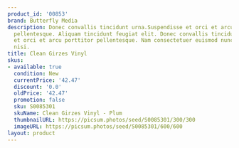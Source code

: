 ```yaml
---
product_id: '00853'
brand: Butterfly Media
description: Donec convallis tincidunt urna.Suspendisse et orci et arcu porttitor
  pellentesque. Aliquam tincidunt feugiat elit. Donec convallis tincidunt urna.Suspendisse
  et orci et arcu porttitor pellentesque. Nam consectetuer euismod nunc. Donec vitae
  nisi.
title: Clean Girzes Vinyl
skus:
- available: true
  condition: New
  currentPrice: '42.47'
  discount: '0.0'
  oldPrice: '42.47'
  promotion: false
  sku: S0085301
  skuName: Clean Girzes Vinyl - Plum
  thumbnailURL: https://picsum.photos/seed/S0085301/300/300
  imageURL: https://picsum.photos/seed/S0085301/600/600
layout: product
---
```

